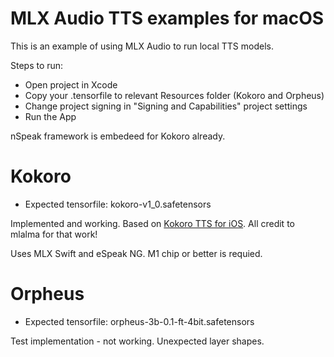 # MLX Audio TTS examples for macOS

This is an example of using MLX Audio to run local TTS models.

Steps to run:

 - Open project in Xcode
 - Copy your .tensorfile to relevant Resources folder (Kokoro and Orpheus)
 - Change project signing in "Signing and Capabilities" project settings
 - Run the App

 nSpeak framework is embedeed for Kokoro already.

# Kokoro
 - Expected tensorfile: kokoro-v1_0.safetensors

Implemented and working. Based on [Kokoro TTS for iOS](https://github.com/mlalma/kokoro-ios).  All credit to mlalma for that work!

Uses MLX Swift and eSpeak NG.  M1 chip or better is requied.


# Orpheus
 - Expected tensorfile: orpheus-3b-0.1-ft-4bit.safetensors

Test implementation - not working.  Unexpected layer shapes.
